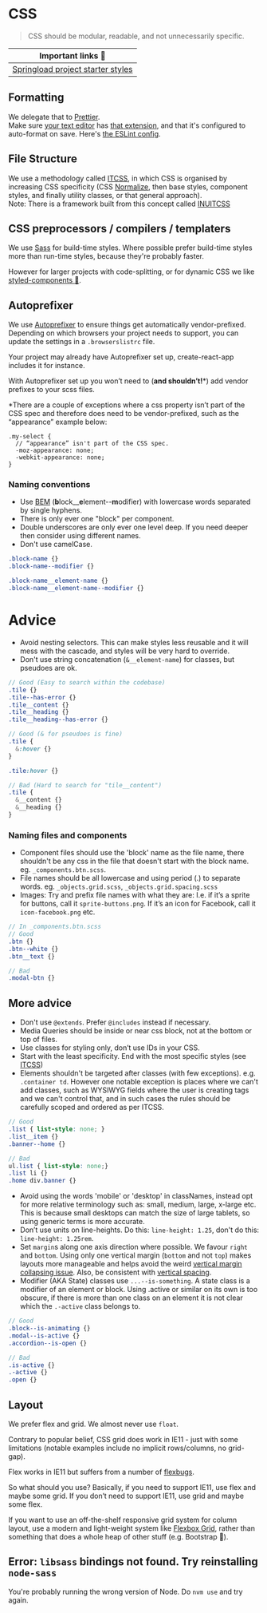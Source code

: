 # CSS

> CSS should be modular, readable, and not unnecessarily specific.




| Important links :book:                                 |
|--------------------------------------------------------|
| [Springload project starter styles ](https://github.com/springload/frontend-starter-styles)|




## Formatting

We delegate that to [Prettier](https://prettier.io/).   
Make sure [your text editor](https://code.visualstudio.com/&sa=D&ust=1520457897533000&usg=AFQjCNF3QTfRTIBG7ZBDeYbNMcYimiKSbw) has [that extension](https://marketplace.visualstudio.com/items?itemName=esbenp.prettier-vscode), and that it's configured to auto-format on save. Here's [the ESLint config](https://github.com/springload/eslint-plugin-springload).

## File Structure

We use a methodology called [ITCSS](https://www.xfive.co/blog/itcss-scalable-maintainable-css-architecture/),
in which CSS is organised by increasing CSS specificity (CSS [Normalize](https://github.com/necolas/normalize.css/), then base styles, component styles, and finally utility classes, or that general approach).  
Note: There is a framework built from this concept called [INUITCSS](https://github.com/inuitcss/inuitcss)


## CSS preprocessors / compilers / templaters

We use [Sass](http://sass-lang.com/guide) for build-time styles. Where possible prefer build-time styles more than run-time styles, because they're probably faster.

However for larger projects with code-splitting, or for dynamic CSS we like [styled-components :nail_care:](https://styled-components.com).

## Autoprefixer

We use [Autoprefixer](https://github.com/postcss/autoprefixer) to ensure things get automatically vendor-prefixed. Depending on which browsers your project needs to support, you can update the settings in a `.browserslistrc` file. 

Your project may already have Autoprefixer set up, create-react-app includes it for instance.

With Autoprefixer set up you won’t need to (**and shouldn’t!**\*) add vendor prefixes to your scss files. 

\*There are a couple of exceptions where a css property isn’t part of the CSS spec and therefore does need to be vendor-prefixed, such as the “appearance” example below:
```
.my-select {
  // “appearance” isn't part of the CSS spec.
  -moz-appearance: none;
  -webkit-appearance: none;
}
```

### Naming conventions

- Use [BEM](https://en.bem.info/) (**b**lock__**e**lement--**m**odifier) with lowercase words separated by single hyphens.
- There is only ever one "block" per component.   
- Double underscores are only ever one level deep. If you need deeper then consider using different names.  
- Don't use camelCase.  

```SCSS
.block-name {}
.block-name--modifier {}

.block-name__element-name {} 
.block-name__element-name--modifier {}
```


# Advice

- Avoid nesting selectors. This can make styles less reusable and it will mess with the cascade, and styles will be very hard to override.  
- Don't use string concatenation (`&__element-name`) for classes, but pseudoes are ok.   

```scss
// Good (Easy to search within the codebase)
.tile {}
.tile--has-error {}
.tile__content {}
.tile__heading {}
.tile__heading--has-error {}

// Good (& for pseudoes is fine)
.tile { 
  &:hover {}
}

.tile:hover {}

// Bad (Hard to search for "tile__content")
.tile { 
  &__content {}
  &__heading {}
}
```

### Naming files and components

- Component files should use the 'block' name as the file name, there shouldn't be any css in the file that doesn't start with the block name. eg. `_components.btn.scss`.  
- File names should be all lowercase and using period (.) to separate words. eg. `_objects.grid.scss`, `_objects.grid.spacing.scss`  
- Images: Try and prefix file names with what they are: I.e. if it’s a sprite for buttons, call it `sprite-buttons.png`. If it’s an icon for Facebook, call it `icon-facebook.png` etc.  

```scss
// In _components.btn.scss
// Good 
.btn {}
.btn--white {}
.btn__text {}

// Bad 
.modal-btn {}
```

## More advice

- Don't use `@extends`. Prefer `@includes` instead if necessary.
- Media Queries should be inside or near css block, not at the bottom or top of files.
- Use classes for styling only, don’t use IDs in your CSS.
- Start with the least specificity. End with the most specific styles (see [ITCSS](https://www.xfive.co/blog/itcss-scalable-maintainable-css-architecture/))
- Elements shouldn't be targeted after classes (with few exceptions). e.g. `.container td`. However one notable exception is places where we can't add classes, such as WYSIWYG fields where the user is creating tags and we can't control that, and in such cases the rules should be carefully scoped and ordered as per ITCSS.

```scss
// Good 
.list { list-style: none; }
.list__item {}
.banner--home {}

// Bad
ul.list { list-style: none;}
.list li {}
.home div.banner {}
```

- Avoid using the words 'mobile' or 'desktop' in classNames, instead opt for more relative terminology such as: small, medium, large, x-large etc. This is because small desktops can match the size of large tablets, so using generic terms is more accurate.
- Don’t use units on line-heights. Do this: `line-height: 1.25`, don't do this: `line-height: 1.25rem`.
- Set `margin`s along one axis direction where possible. We favour `right` and `bottom`. Using only one vertical margin (`bottom` and not `top`) makes layouts more manageable and helps avoid the weird [vertical margin collapsing issue](https://developer.mozilla.org/en-US/docs/Web/CSS/CSS_Box_Model/Mastering_margin_collapsing). Also, be consistent with [vertical spacing](http://webtypography.net/2.2.2).
- Modifier (AKA State) classes use `...--is-something`. A state class is a modifier of an element or block. Using .active or similar on its own is too obscure, if there is more than one class on an element it is not clear which the `.-active` class belongs to.

```scss
// Good
.block--is-animating {}
.modal--is-active {}
.accordion--is-open {}

// Bad
.is-active {}
.-active {}
.open {}
```

## Layout
We prefer flex and grid. We almost never use `float`.

Contrary to popular belief, CSS grid does work in IE11 - just with some limitations (notable examples include no implicit rows/columns, no grid-gap).

Flex works in IE11 but suffers from a number of [flexbugs](https://github.com/philipwalton/flexbugs).

So what should you use? Basically, if you need to support IE11, use flex and maybe some grid. If you don’t need to support IE11, use grid and maybe some flex.

If you want to use an off-the-shelf responsive grid system for column layout, use a modern and light-weight system like [Flexbox Grid](http://flexboxgrid.com/), rather than something that does a whole heap of other stuff (e.g. Bootstrap 🙅). 

## Error: `libsass` bindings not found. Try reinstalling `node-sass`

You're probably running the wrong version of Node. Do `nvm use` and try again.
